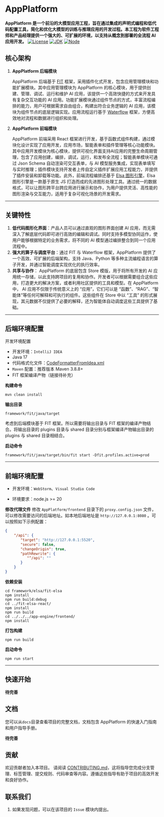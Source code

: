 # AppPlatform

**AppPlatform 是一个前沿的大模型应用工程，旨在通过集成的声明式编程和低代码配置工具，简化和优化大模型的训练与推理应用的开发过程。本工程为软件工程师和产品经理提供一个强大的、可扩展的环境，以支持从概念到部署的全流程 AI 应用开发。**
[![License](https://img.shields.io/badge/license-MIT-blue.svg)](https://opensource.org/license/MIT)
[![JDK](https://img.shields.io/badge/JDK-17-green.svg)](https://www.oracle.com/java/technologies/javase/jdk17-archive-downloads.html)
[![Node](https://img.shields.io/badge/node-20-red.svg)](https://nodejs.org/en/download)

## 核心架构

1. **AppPlatform 后端模块**

   AppPlatform 后端基于 [FIT](https://github.com/ModelEngine-Group/fit-framework/tree/main/framework/fit/java) 框架，采用插件化式开发，包含应用管理模块和功能扩展模块。其中应用管理模块为 AppPlatform 的核心模块，用于提供创建、管理、调试、运行和维护 AI 应用，该提供一个高效快捷的方式来开发具有复杂交互功能的 AI 应用。功能扩展模块通过组件节点的方式，丰富流程编排的能力，用户可根据需求自由组合，构建出符合业务逻辑的 AI 应用，该模块为组件节点的底层逻辑实现。应用流程运行基于 [Waterflow](https://github.com/ModelEngine-Group/fit-framework/tree/main/framework/waterflow/java) 框架，方便高效地对流程和数据进行组织和处理。

2. **AppPlatform 前端模块**

   AppPlatform 前端采用 React 框架进行开发，基于函数式组件构建，通过模块化设计实现了应用开发，应用市场，智能表单和插件管理等核心功能模块。其中应用开发模块为核心模块，提供可视化界面支持AI应用的完整生命周期管理，包含了应用创建，编排，调试，运行，和发布全流程；智能表单模块可通过 Json Schema 自动渲染可交互表单，与 AI 模型服务集成，实现表单填写与实时推理；插件模块支持开发者上传自定义插件扩展应用工程能力，并提供了插件安装和卸载等功能。此外，前端流程编排还基于 [Elsa 图形引擎](https://github.com/ModelEngine-Group/fit-framework/tree/main/framework/elsa)，Elsa 图形引擎是一款基于原生 JS 打造而成的先进图形处理工具。通过统一的数据格式，可以让图形跨平台跨应用进行展示和协作，为用户提供灵活、高性能的图形渲染与交互能力，适用于复杂可视化场景的开发需求。

---------
## 关键特性

1. **低代码图形化界面**：产品人员可以通过直观的图形界面创建 AI 应用，而无需深入了解底层代码即可进行高效的编辑和调试。同时支持多模型协同运作，使用户能够根据特定的业务需求，将不同的 AI 模型通过编排整合到同一个应用流程中。
2. **强大的算子与调度平台**：通过 FIT 与 Waterflow 框架，AppPlatform 提供了一个高效、可扩展的后端架构，支持 Java、Python 等多种主流编程语言的算子开发，并通过智能调度实现优化的执行效率。
3. **共享与协作**： AppPlatform 的底层包含 Store 模版，用于将所有开发的 AI 应用统一存储，以此支持跨项目的复用和协作。开发者可以根据需要组合这些应用，打造更大的解决方案，或者利用社区提供的工具和模型。在 AppPlatform 中， AI 应用不仅限于传统意义上的 “应用”，它们可以是 “函数”、“RAG”、“智能体”等任何可解释和可执行的组件。这些组件在 Store 中以 “工具” 的形式展现，其元数据不仅提供了必要的解释，还为智能体自动调度这些工具提供了基础。

---------
## 后端环境配置

开发环境配置

- 开发环境：`IntelliJ IDEA`
- Java 17
- 代码格式化文件：[CodeFormatterFromIdea.xml](CodeFormatterFromIdea.xml)
- `Maven` 配置：推荐版本 Maven 3.8.8+
- FIT 框架编译产物（链接待补充）

**构建命令**

```
mvn clean install
```

**输出目录**

```
framework/fit/java/target
```

考虑到后端模块基于 FIT 框架。所以需要将输出目录与 FIT 框架的编译产物结合。将输出目录的 plugins 目录与 shared 目录分别与框架编译产物输出目录的 plugins 与 shared 目录相结合。

**启动命令**

```
framework/fit/java/target/bin/fit start -Dfit.profiles.active=prod
```
---------
## 前端环境配置

- 开发环境：`WebStorm`、`Visual Studio Code`

- 环境要求：node.js  >= 20

**修改代理文件**
修改 `AppPlatform/frontend` 目录下的 `proxy.config.json` 文件，可以修改需要访问的后端地址。如本地后端地址是 `http://127.0.0.1:8080` 。可以按照如下示例配置：

```json
{
    "/api": {
       "target": "http://127.0.0.1:5520",
       "secure": false,
       "changeOrigin": true,
       "pathRewrite": {
          "^/api": ""
       }
    }
}
```

**依赖安装**

```
cd framework/elsa/fit-elsa
npm install
npm run build:debug
cd ../fit-elsa-react/
npm install
npm run build
cd ../../../app-engine/frontend/
npm install
```

**打包构建**

```
npm run build
```

**启动命令**

```
npm run start
```
---------
## 快速开始

**待完善**

## 文档

您可以从`docs`目录查看项目的完整文档，文档包含 AppPlatform 的快速入门指南和用户指导手册。

**待完善**

## 贡献

欢迎贡献者加入本项目。
请阅读 [CONTRIBUTING.md](CONTRIBUTING.md)，这将指导您完成分支管理、标签管理、提交规则、代码审查等内容。遵循这些指导有助于项目的高效开发和良好协作。

## 联系我们

1. 如果发现问题，可以在该项目的 `Issue` 模块内提出。
